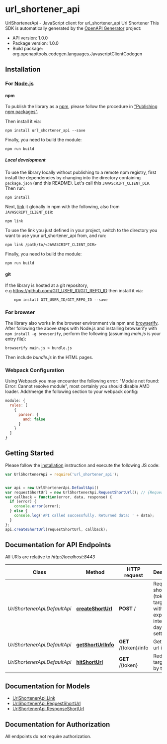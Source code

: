 # url_shortener_api

UrlShortenerApi - JavaScript client for url_shortener_api
Url Shortener
This SDK is automatically generated by the [OpenAPI Generator](https://openapi-generator.tech) project:

- API version: 1.0.0
- Package version: 1.0.0
- Build package: org.openapitools.codegen.languages.JavascriptClientCodegen

## Installation

### For [Node.js](https://nodejs.org/)

#### npm

To publish the library as a [npm](https://www.npmjs.com/), please follow the procedure in ["Publishing npm packages"](https://docs.npmjs.com/getting-started/publishing-npm-packages).

Then install it via:

```shell
npm install url_shortener_api --save
```

Finally, you need to build the module:

```shell
npm run build
```

##### Local development

To use the library locally without publishing to a remote npm registry, first install the dependencies by changing into the directory containing `package.json` (and this README). Let's call this `JAVASCRIPT_CLIENT_DIR`. Then run:

```shell
npm install
```

Next, [link](https://docs.npmjs.com/cli/link) it globally in npm with the following, also from `JAVASCRIPT_CLIENT_DIR`:

```shell
npm link
```

To use the link you just defined in your project, switch to the directory you want to use your url_shortener_api from, and run:

```shell
npm link /path/to/<JAVASCRIPT_CLIENT_DIR>
```

Finally, you need to build the module:

```shell
npm run build
```

#### git

If the library is hosted at a git repository, e.g.https://github.com/GIT_USER_ID/GIT_REPO_ID
then install it via:

```shell
    npm install GIT_USER_ID/GIT_REPO_ID --save
```

### For browser

The library also works in the browser environment via npm and [browserify](http://browserify.org/). After following
the above steps with Node.js and installing browserify with `npm install -g browserify`,
perform the following (assuming *main.js* is your entry file):

```shell
browserify main.js > bundle.js
```

Then include *bundle.js* in the HTML pages.

### Webpack Configuration

Using Webpack you may encounter the following error: "Module not found: Error:
Cannot resolve module", most certainly you should disable AMD loader. Add/merge
the following section to your webpack config:

```javascript
module: {
  rules: [
    {
      parser: {
        amd: false
      }
    }
  ]
}
```

## Getting Started

Please follow the [installation](#installation) instruction and execute the following JS code:

```javascript
var UrlShortenerApi = require('url_shortener_api');


var api = new UrlShortenerApi.DefaultApi()
var requestShortUrl = new UrlShortenerApi.RequestShortUrl(); // {RequestShortUrl} 
var callback = function(error, data, response) {
  if (error) {
    console.error(error);
  } else {
    console.log('API called successfully. Returned data: ' + data);
  }
};
api.createShortUrl(requestShortUrl, callback);

```

## Documentation for API Endpoints

All URIs are relative to *http://localhost:8443*

Class | Method | HTTP request | Description
------------ | ------------- | ------------- | -------------
*UrlShortenerApi.DefaultApi* | [**createShortUrl**](docs/DefaultApi.md#createShortUrl) | **POST** / | Request short url (token) for target url with expiration interval (in days) setting
*UrlShortenerApi.DefaultApi* | [**getShortUrlInfo**](docs/DefaultApi.md#getShortUrlInfo) | **GET** /{token}/info | Get short url info
*UrlShortenerApi.DefaultApi* | [**hitShortUrl**](docs/DefaultApi.md#hitShortUrl) | **GET** /{token} | Redirect to target url by token


## Documentation for Models

 - [UrlShortenerApi.Link](docs/Link.md)
 - [UrlShortenerApi.RequestShortUrl](docs/RequestShortUrl.md)
 - [UrlShortenerApi.ResponseShortUrl](docs/ResponseShortUrl.md)


## Documentation for Authorization

All endpoints do not require authorization.
